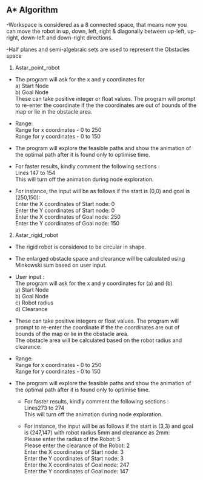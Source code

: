 ## A* Algorithm
								 
 
-Workspace is considered as a 8 connected space, that means now you can move the robot in up, down, left, right & diagonally between up-left, up-right, down-left and down-right directions.
								  
-Half planes and semi-algebraic sets are used to represent the Obstacles space
 
1. Astar_point_robot
  - The program will ask for the x and y coordinates for \
   a) Start Node \
   b) Goal Node \
   These can take positive integer or float values. 
The program will prompt to re-enter the coordinate if the the coordinates are out of   bounds of the map or lie in the obstacle area.

- Range:\
Range for x coordinates - 0 to 250\
Range for y coordinates - 0 to 150

- The program will explore the feasible paths and show the animation of the optimal path after it is found only to optimise time.

 - For faster results, kindly comment the following sections :\
  Lines 147 to 154\
  This will turn off the animation during node exploration.

 - For instance, the input will be as follows if the start is (0,0) and goal is (250,150):\
  Enter the X coordinates of Start node: 0\
  Enter the Y coordinates of Start node: 0\
  Enter the X coordinates of Goal node: 250\
  Enter the Y coordinates of Goal node: 150
  
  
  

2. Astar_rigid_robot
 
 - The rigid robot is considered to be circular in shape.
 - The enlarged obstacle space and clearance will be calculated using Minkowski sum based on user input.
 - User input :\
 The program will ask for the x and y coordinates for (a) and (b) \
 a) Start Node\
 b) Goal Node\
 c) Robot radius\
 d) Clearance

 
 - These can take positive integers or float values. 
The program will prompt to re-enter the coordinate if the the coordinates are out of bounds of the map or lie in the obstacle area.\
The obstacle area will be calculated based on the robot radius and clearance.

  

- Range:\
Range for x coordinates - 0 to 250\
Range for y coordinates - 0 to 150

  
- The program will explore the feasible paths and show the animation of the optimal path after it is found only to optimise time.
 
  - For faster results, kindly comment the following sections :\
  Lines273 to 274\
  This will turn off the animation during node exploration.


  - For instance, the input will be as follows if the start is (3,3) and goal is (247,147) with robot radius 5mm and clearance as 2mm:\
	Please enter the radius of the Robot: 5\
	Please enter the clearance of the Robot: 2\
	Enter the X coordinates of Start node: 3\
	Enter the Y coordinates of Start node: 3\
	Enter the X coordinates of Goal node: 247\
	Enter the Y coordinates of Goal node: 147
